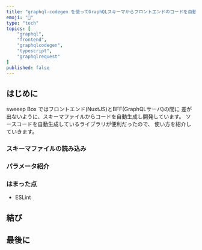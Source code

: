 ```yaml
---
title: "graphql-codegen を使ってGraphQLスキーマからフロントエンドのコードを自動生成してみた"
emoji: "🌊"
type: "tech"
topics: [
    "graphql",
    "frontend",
    "graphqlcodegen",
    "typescript",
    "graphqlrequest"
]
published: false
---
```


## はじめに

sweeep Box ではフロントエンド(NuxtJS)とBFF(GraphQLサーバ)の間に
差が出ないように、スキーマファイルからコードを自動生成し開発しています。
ソースコードを自動生成しているライブラリが便利だったので、
使い方を紹介していきます。

### スキーマファイルの読み込み

### パラメータ紹介

### はまった点

* ESLint

## 結び

## 最後に
